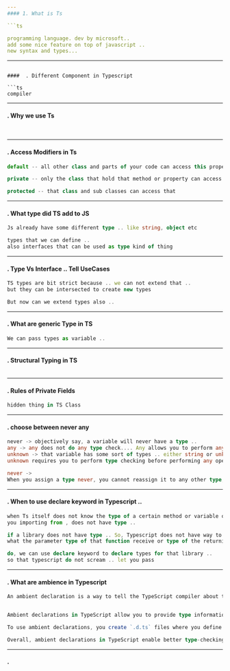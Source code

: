 ```yaml
---
#### 1. What is Ts

```ts

programming language. dev by microsoft..  
add some nice feature on top of javascript .. 
new syntax and types... 
```

---
```

####  . Different Component in Typescript

```ts
compiler  

```

---
####  . Why we use Ts

```ts
 

```

---
####  . Access Modifiers in Ts

```ts
default -- all other class and parts of your code can access this property

private -- only the class that hold that method or property can access that 

protected -- that class and sub classes can access that 
```

---
####  . What type did TS add to JS

```ts
Js already have some different type .. like string, object etc

types that we can define ..
also interfaces that can be used as type kind of thing

```

---
####  . Type Vs Interface .. Tell UseCases

```ts
TS types are bit strict because .. we can not extend that ..
but they can be intersected to create new types

But now can we extend types also .. 

```

---
####  . What are generic Type in TS

```ts
We can pass types as variable .. 

```

---
####  . Structural Typing in TS

```ts


```

---
####  . Rules of Private Fields

```ts
hidden thing in TS Class

```

---
####  . choose between never any 

```ts
never -> objectively say, a variable will never have a type .. 
any -> any does not do any type check.... Any allows you to perform any operation on a value without any type checking
unknown -> that variable has some sort of types .. either string or unknown ..
unknown requires you to perform type checking before performing any operations on the value.

never ->  
When you assign a type never, you cannot reassign it to any other type, including an object.
```

---
####  . When to use declare keyword in Typescript .. 

```ts
when Ts itself does not know the type of a certain method or variable or the library 
you importing from , does not have type .. 

if a library does not have type .. So, Typescript does not have way to figure out 
what the parameter type of that function receive or type of the returning object .. 

do, we can use declare keyword to declare types for that library .. 
so that typescript do not scream .. let you pass 

```

---
####  . What are ambience in Typescript

```ts
An ambient declaration is a way to tell the TypeScript compiler about the existence of a value that is not written in TypeScript, such as a global variable or a third-party library.


Ambient declarations in TypeScript allow you to provide type information for external libraries, global variables, or other non-TypeScript code. 

To use ambient declarations, you create `.d.ts` files where you define the ambient types. These declaration files should be included in your TypeScript project so that the compiler can recognize and apply the type information.

Overall, ambient declarations in TypeScript enable better type-checking and tooling support in projects that involve external entities.

```

---
####  . 

```ts


```





















































